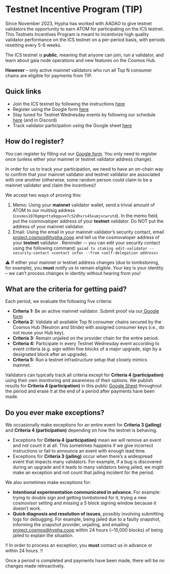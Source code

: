 # Testnet Incentive Program (TIP)

Since November 2023, Hypha has worked with AADAO to give testnet validators the opportunity to earn ATOM for participating on the ICS testnet. This Testnets Incentives Program is meant to incentivize high quality validator performance on the ICS testnet on a per-period basis, with periods resetting every 5-6 weeks.

The ICS testnet is **public**, meaning that anyone can join, run a validator, and learn about gaia node operations and new features on the Cosmos Hub. 

**However** – only active mainnet validators who run all Top N consumer chains are eligible for payments from TIP. 


## Quick links
* Join the ICS testnet by following the instructions [here](VALIDATOR_JOINING_GUIDE.md)
* Register using the Google form [here](https://docs.google.com/forms/d/e/1FAIpQLSeXlXu89uyAgsfck0wpjtUVqaXWRzyJQwLMM-9dlJk9WIH3Zg/viewform)
* Stay tuned for Testnet Wednesday events by following our schedule [here](SCHEDULE.md) (and in Discord)
* Track validator participation using the Google sheet [here](https://docs.google.com/spreadsheets/d/1CR-gtLgHUXvP2Ww8KFqnOej7ma_GwDjNt8IhdTXbGGw/edit?gid=1605434271#gid=1605434271)


## How do I register?

You can register by filling out our [Google form](https://forms.gle/G6VB3uc1KUa54ht39). You only need to register once (unless either your mainnet or testnet validator address change).

In order for us to track your participation, we need to have an on-chain way to confirm that your mainnet validator and testnet validator are associated with one another (otherwise, some random person could claim to be a mainnet validator and claim the incentives)!

We accept two ways of proving this:

1. Memo: Using your **mainnet** validator wallet, send a trivial amount of ATOM to our multisig address (`cosmos1078gmgntta9qguve7c52dhxrs45xumjvcwrutd`). In the memo field, put the cosmovaloper address of your **testnet** validator. Do NOT put the address of your mainnet validator.
2. Email: Using the email in your mainnet validator’s security contact, email [project.cosmos@hypha.coop](mailto:project.cosmos@hypha.coop) and tell us the cosmovaloper address of your **testnet** validator . Reminder -- you can edit your security contact using the following command: `gaiad tx staking edit-validator --security-contact <contact info> --from <self-delegation address>`

⚠️ If either your mainnet or testnet address changes (due to tombstoning, for example), you **must** notify us to remain eligible. Your key is your identity – we can’t process changes in identity without hearing from you!


## What are the criteria for getting paid?

Each period, we evaluate the following five criteria:

* **Criteria 1:** Be an active mainnet validator. Submit proof via our[ Google form](https://forms.gle/G6VB3uc1KUa54ht39)
* **Criteria 2:** Validate all available Top N consumer chains secured by the Cosmos Hub (Neutron and Stride) with assigned consumer keys (i.e., do not reuse your Hub key).
* **Criteria 3:** Remain unjailed on the provider chain for the entire period.
* **Criteria 4:** Participate in every Testnet Wednesday event according to event criteria (e.g. sign within five blocks of a major upgrade, sign by a designated block after an upgrade). 
* **Criteria 5:** Run a testnet infrastructure setup that closely mimics mainnet. 

Validators can typically track all criteria except for **Criteria 4 (participation)** using their own monitoring and awareness of their options. We publish results for **Criteria 4 (participation)** in this public [Google Sheet](https://docs.google.com/spreadsheets/d/1CR-gtLgHUXvP2Ww8KFqnOej7ma_GwDjNt8IhdTXbGGw/edit?gid=1605434271#gid=1605434271) throughout the period and erase it at the end of a period after payments have been made. 


## Do you ever make exceptions?

We occasionally make exceptions for an entire event for **Criteria 3 (jailing)** and **Criteria 4 (participation)** depending on how the testnet is behaving. 
* Exceptions for **Criteria 4 (participation)** mean we will remove an event and not count it at all. This sometimes happens if we give incorrect instructions or fail to announce an event with enough lead time.
* Exceptions for **Criteria 3 (jailing)** occur when there’s a widespread event that impacts many validators. For example, if a bug is discovered during an upgrade and it leads to many validators being jailed, we might make an exception and not count that jailing incident for the period. 

We also sometimes make exceptions for:
* **Intentional experimentation communicated in advance.** For example: trying to double sign and getting tombstoned for it, trying a new cosmovisor setting and missing a 5 block signing window because it doesn’t work.
* **Quick diagnosis and resolution of issues**, possibly involving submitting logs for debugging. For example, being jailed due to a faulty snapshot, informing the snapshot provider, unjailing, and emailing [project.cosmos@hypha.coop](mailto:project.cosmos@hypha.coop) within 24 hours (~15,000 blocks) of being jailed to explain the situation.

‼️ In order to process an exception, you **must** contact us in advance or within 24 hours. ‼️

Once a period is completed and payments have been made, there will be no changes made retroactively.
